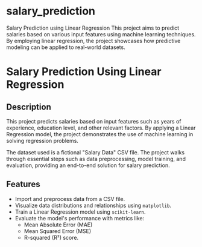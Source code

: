 # salary_prediction
Salary Prediction using Linear Regression This project aims to predict salaries based on various input features using machine learning techniques. By employing linear regression, the project showcases how predictive modeling can be applied to real-world datasets. 
# Salary Prediction Using Linear Regression

## Description
This project predicts salaries based on input features such as years of experience, education level, and other relevant factors. By applying a Linear Regression model, the project demonstrates the use of machine learning in solving regression problems.

The dataset used is a fictional "Salary Data" CSV file. The project walks through essential steps such as data preprocessing, model training, and evaluation, providing an end-to-end solution for salary prediction.

## Features
- Import and preprocess data from a CSV file.
- Visualize data distributions and relationships using `matplotlib`.
- Train a Linear Regression model using `scikit-learn`.
- Evaluate the model's performance with metrics like:
  - Mean Absolute Error (MAE)
  - Mean Squared Error (MSE)
  - R-squared (R²) score.

